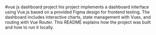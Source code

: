 #vue js dashboard project
his project implements a dashboard interface using Vue.js based on a provided Figma design for frontend testing. The dashboard includes interactive charts, state management with Vuex, and routing with Vue Router. This README explains how the project was built and how to run it locally.
